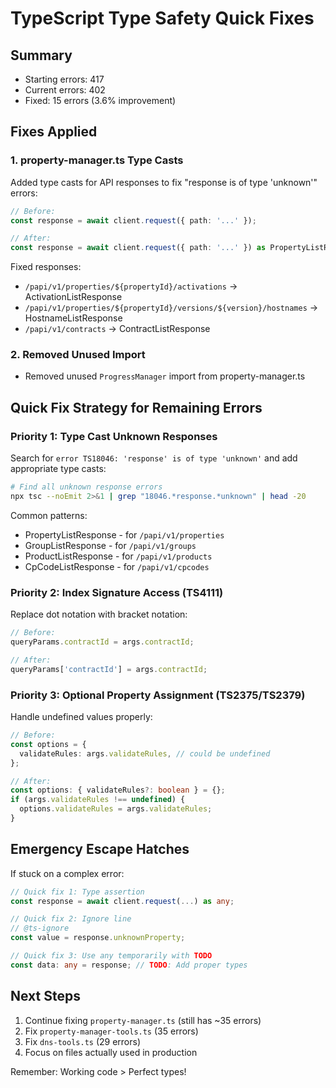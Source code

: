 # TypeScript Type Safety Quick Fixes

## Summary
- Starting errors: 417
- Current errors: 402 
- Fixed: 15 errors (3.6% improvement)

## Fixes Applied

### 1. property-manager.ts Type Casts
Added type casts for API responses to fix "response is of type 'unknown'" errors:

```typescript
// Before:
const response = await client.request({ path: '...' });

// After:
const response = await client.request({ path: '...' }) as PropertyListResponse;
```

Fixed responses:
- `/papi/v1/properties/${propertyId}/activations` → ActivationListResponse
- `/papi/v1/properties/${propertyId}/versions/${version}/hostnames` → HostnameListResponse
- `/papi/v1/contracts` → ContractListResponse

### 2. Removed Unused Import
- Removed unused `ProgressManager` import from property-manager.ts

## Quick Fix Strategy for Remaining Errors

### Priority 1: Type Cast Unknown Responses
Search for `error TS18046: 'response' is of type 'unknown'` and add appropriate type casts:

```bash
# Find all unknown response errors
npx tsc --noEmit 2>&1 | grep "18046.*response.*unknown" | head -20
```

Common patterns:
- PropertyListResponse - for `/papi/v1/properties`
- GroupListResponse - for `/papi/v1/groups`
- ProductListResponse - for `/papi/v1/products`
- CpCodeListResponse - for `/papi/v1/cpcodes`

### Priority 2: Index Signature Access (TS4111)
Replace dot notation with bracket notation:

```typescript
// Before:
queryParams.contractId = args.contractId;

// After:
queryParams['contractId'] = args.contractId;
```

### Priority 3: Optional Property Assignment (TS2375/TS2379)
Handle undefined values properly:

```typescript
// Before:
const options = {
  validateRules: args.validateRules, // could be undefined
};

// After:
const options: { validateRules?: boolean } = {};
if (args.validateRules !== undefined) {
  options.validateRules = args.validateRules;
}
```

## Emergency Escape Hatches

If stuck on a complex error:

```typescript
// Quick fix 1: Type assertion
const response = await client.request(...) as any;

// Quick fix 2: Ignore line
// @ts-ignore
const value = response.unknownProperty;

// Quick fix 3: Use any temporarily with TODO
const data: any = response; // TODO: Add proper types
```

## Next Steps

1. Continue fixing `property-manager.ts` (still has ~35 errors)
2. Fix `property-manager-tools.ts` (35 errors)
3. Fix `dns-tools.ts` (29 errors)
4. Focus on files actually used in production

Remember: Working code > Perfect types!